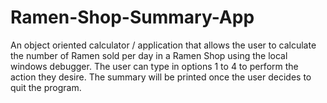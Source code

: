 # Ramen-Shop-Summary-App

An object oriented calculator / application that allows the user to calculate the number of Ramen sold per day in a Ramen Shop using the local windows debugger. The user can type in options 1 to 4 to perform the action they desire. The summary will be printed once the user decides to quit the program. 
